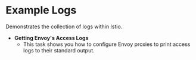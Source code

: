 # Example Logs

Demonstrates the collection of logs within Istio.

* **Getting Envoy's Access Logs**
  * This task shows you how to configure Envoy proxies to print access logs to their standard output.

